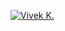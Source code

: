 <a href="https://vivek.kandathil.ca"><img align="center" src="NameAnimation.gif" alt="Vivek K."></a>
